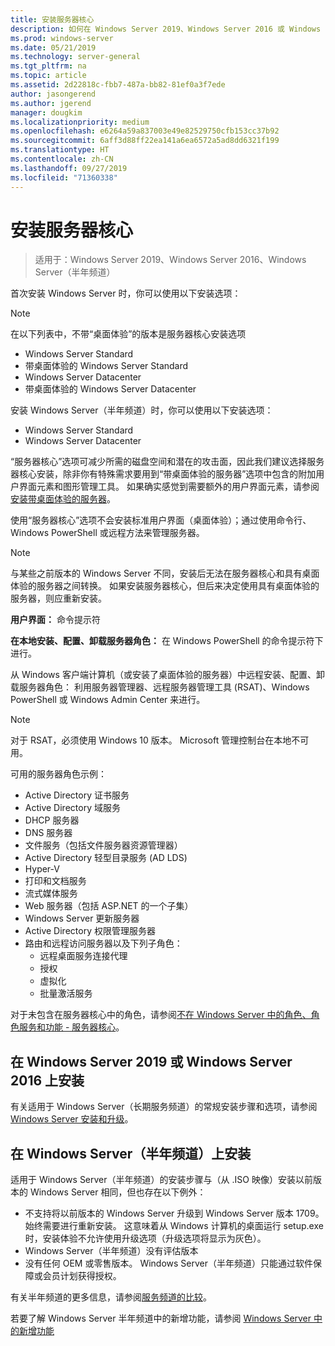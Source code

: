 ```yaml
---
title: 安装服务器核心
description: 如何在 Windows Server 2019、Windows Server 2016 或 Windows Server（半年频道）上获取并安装服务器核心安装。
ms.prod: windows-server
ms.date: 05/21/2019
ms.technology: server-general
ms.tgt_pltfrm: na
ms.topic: article
ms.assetid: 2d22818c-fbb7-487a-bb82-81ef0a3f7ede
author: jasongerend
ms.author: jgerend
manager: dougkim
ms.localizationpriority: medium
ms.openlocfilehash: e6264a59a837003e49e82529750cfb153cc37b92
ms.sourcegitcommit: 6aff3d88ff22ea141a6ea6572a5ad8dd6321f199
ms.translationtype: HT
ms.contentlocale: zh-CN
ms.lasthandoff: 09/27/2019
ms.locfileid: "71360338"
---
```

# <a name="install-server-core"></a>安装服务器核心

> 适用于：Windows Server 2019、Windows Server 2016、Windows Server（半年频道）
  
首次安装 Windows Server 时，你可以使用以下安装选项：

>[!NOTE]
> 在以下列表中，不带“桌面体验”的版本是服务器核心安装选项

-   Windows Server Standard
-   带桌面体验的 Windows Server Standard
-   Windows Server Datacenter
-   带桌面体验的 Windows Server Datacenter

安装 Windows Server（半年频道）时，你可以使用以下安装选项：

-   Windows Server Standard 
-   Windows Server Datacenter

“服务器核心”选项可减少所需的磁盘空间和潜在的攻击面，因此我们建议选择服务器核心安装，除非你有特殊需求要用到“带桌面体验的服务器”选项中包含的附加用户界面元素和图形管理工具。 如果确实感觉到需要额外的用户界面元素，请参阅[安装带桌面体验的服务器](Getting-Started-with-Server-with-Desktop-Experience.md)。 

使用“服务器核心”选项不会安装标准用户界面（桌面体验）；通过使用命令行、Windows PowerShell 或远程方法来管理服务器。

>[!NOTE]
>
>与某些之前版本的 Windows Server 不同，安装后无法在服务器核心和具有桌面体验的服务器之间转换。 如果安装服务器核心，但后来决定使用具有桌面体验的服务器，则应重新安装。

**用户界面：** 命令提示符

**在本地安装、配置、卸载服务器角色：** 在 Windows PowerShell 的命令提示符下进行。

从 Windows 客户端计算机（或安装了桌面体验的服务器）中远程安装、配置、卸载服务器角色：  利用服务器管理器、远程服务器管理工具 (RSAT)、Windows PowerShell 或 Windows Admin Center 来进行。

>[!NOTE]
>
>对于 RSAT，必须使用 Windows 10 版本。
>Microsoft 管理控制台在本地不可用。

可用的服务器角色示例： 

- Active Directory 证书服务
- Active Directory 域服务
- DHCP 服务器
- DNS 服务器
- 文件服务（包括文件服务器资源管理器）
- Active Directory 轻型目录服务 (AD LDS)
- Hyper-V
- 打印和文档服务
- 流式媒体服务
- Web 服务器（包括 ASP.NET 的一个子集）
- Windows Server 更新服务器
- Active Directory 权限管理服务器
- 路由和远程访问服务器以及下列子角色：
   - 远程桌面服务连接代理
   - 授权
   - 虚拟化
   - 批量激活服务

对于未包含在服务器核心中的角色，请参阅[不在 Windows Server 中的角色、角色服务和功能 - 服务器核心](../administration/server-core/server-core-removed-roles.md)。

## <a name="installing-on-windows-server-2019-or-windows-server-2016"></a>在 Windows Server 2019 或 Windows Server 2016 上安装

有关适用于 Windows Server（长期服务频道）的常规安装步骤和选项，请参阅 [Windows Server 安装和升级](installation-and-upgrade.md)。

## <a name="installing-on-windows-server-semi-annual-channel"></a>在 Windows Server（半年频道）上安装

适用于 Windows Server（半年频道）的安装步骤与（从 .ISO 映像）安装以前版本的 Windows Server 相同，但也存在以下例外：

- 不支持将以前版本的 Windows Server 升级到 Windows Server 版本 1709。 始终需要进行重新安装。
   这意味着从 Windows 计算机的桌面运行 setup.exe 时，安装体验不允许使用升级选项（升级选项将显示为灰色）。
- Windows Server（半年频道）没有评估版本
- 没有任何 OEM 或零售版本。 Windows Server（半年频道）只能通过软件保障或会员计划获得授权。

有关半年频道的更多信息，请参阅[服务频道的比较](../get-started-19/servicing-channels-19.md)。

若要了解 Windows Server 半年频道中的新增功能，请参阅 [Windows Server 中的新增功能](whats-new-in-windows-server.md)
